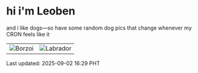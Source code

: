 # hi i'm Leoben

and i like dogs—so have some random dog pics that change whenever my CRON feels like it

|  |  |
|--------|----------|
| ![Borzoi](https://random-dog-vercel.vercel.app/api/random-borzoi?v=1756801793) | ![Labrador](https://random-dog-vercel.vercel.app/api/random-labrador?v=1756801793) |

Last updated: 2025-09-02 16:29 PHT
